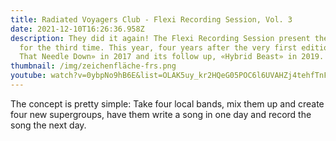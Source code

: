 ```yaml
---
title: Radiated Voyagers Club - Flexi Recording Session, Vol. 3
date: 2021-12-10T16:26:36.958Z
description: They did it again! The Flexi Recording Session present themselves
  for the third time. This year, four years after the very first edition, «Drop
  That Needle Down» in 2017 and its follow up, «Hybrid Beast» in 2019.
thumbnail: /img/zeichenfläche-frs.png
youtube: watch?v=0ybpNo9hB6E&list=OLAK5uy_kr2HQeG05POC6l6UVAHZj4tehfTnFyoLI
---
```

The concept is pretty simple: Take four local bands, mix them up and create four new supergroups, have them write a song in one day and record the song the next day.